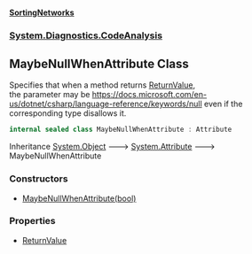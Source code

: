 #### [SortingNetworks](./index.md 'index')
### [System.Diagnostics.CodeAnalysis](./System-Diagnostics-CodeAnalysis.md 'System.Diagnostics.CodeAnalysis')
## MaybeNullWhenAttribute Class
Specifies that when a method returns [ReturnValue](./System-Diagnostics-CodeAnalysis-MaybeNullWhenAttribute-ReturnValue.md 'System.Diagnostics.CodeAnalysis.MaybeNullWhenAttribute.ReturnValue'),   
the parameter may be https://docs.microsoft.com/en-us/dotnet/csharp/language-reference/keywords/null even if the corresponding type disallows it.  
```csharp
internal sealed class MaybeNullWhenAttribute : Attribute
```
Inheritance [System.Object](https://docs.microsoft.com/en-us/dotnet/api/System.Object 'System.Object') &#129106; [System.Attribute](https://docs.microsoft.com/en-us/dotnet/api/System.Attribute 'System.Attribute') &#129106; MaybeNullWhenAttribute  
### Constructors
- [MaybeNullWhenAttribute(bool)](./System-Diagnostics-CodeAnalysis-MaybeNullWhenAttribute-MaybeNullWhenAttribute(bool).md 'System.Diagnostics.CodeAnalysis.MaybeNullWhenAttribute.MaybeNullWhenAttribute(bool)')
### Properties
- [ReturnValue](./System-Diagnostics-CodeAnalysis-MaybeNullWhenAttribute-ReturnValue.md 'System.Diagnostics.CodeAnalysis.MaybeNullWhenAttribute.ReturnValue')
